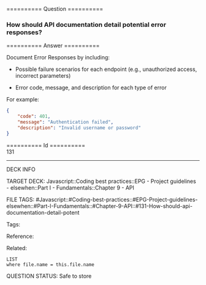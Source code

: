 ========== Question ==========  

### How should API documentation detail potential error responses?  

========== Answer ==========  

Document Error Responses by including:

-   Possible failure scenarios for each endpoint (e.g., unauthorized access, incorrect parameters)

-   Error code, message, and description for each type of error

For example:

```json
{
    "code": 401,
    "message": "Authentication failed",
    "description": "Invalid username or password"
}
```

========== Id ==========  
131

---

DECK INFO

TARGET DECK: Javascript::Coding best practices::EPG - Project guidelines - elsewhen::Part I - Fundamentals::Chapter 9 - API

FILE TAGS: #Javascript::#Coding-best-practices::#EPG-Project-guidelines-elsewhen::#Part-I-Fundamentals::#Chapter-9-API::#131-How-should-api-documentation-detail-potent

Tags:

Reference:

Related:

```dataview
LIST
where file.name = this.file.name
```

QUESTION STATUS: Safe to store
